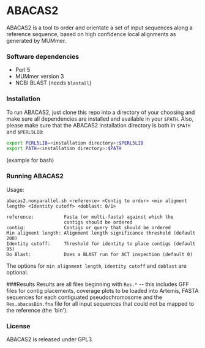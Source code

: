# ABACAS2

ABACAS2 is a tool to order and orientate a set of input sequences along a reference sequence, based on high confidence local alignments as generated by MUMmer.

### Software dependencies

 - Perl 5
 - MUMmer version 3
 - NCBI BLAST (needs `blastall`)

### Installation
To run ABACAS2, just clone this repo into a directory of your choosing and make sure all dependencies are installed and available in your `$PATH`. Also, please make sure that the ABACAS2 installation directory is both in `$PATH`  and `$PERL5LIB`:
```bash
export PERL5LIB=<installation directory>:$PERL5LIB
export PATH=<installation directory>:$PATH
```
(example for bash)

### Running ABACAS2

Usage:
```
abacas2.nonparallel.sh <reference> <Contig to order> <min aligment length> <Identity cutoff> <doblast: 0/1>

reference:           Fasta (or multi-fasta) against which the 
                     contigs should be ordered
contig:              Contigs or query that should be ordered
Min aligment length: Alignment length significance threshold (default 200)
Identity cutoff:     Threshold for identity to place contigs (default 95)
Do Blast:            Does a BLAST run for ACT inspection (default 0)
```
The options for `min alignment length`, `identity cutoff` and `doblast` are optional.

###Results
Results are all files beginning with `Res.*` -- this includes GFF files for contig placements, coverage plots to be loaded into Artemis, FASTA sequences for each contiguated pseudochromosome and the `Res.abacasBin.fna` file for all input sequences that could not be mapped to the reference (the 'bin').

### License
ABACAS2 is released under GPL3.

